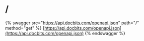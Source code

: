 # /

{% swagger src="https://api.docbits.com/openapi.json" path="/" method="get" %}
[https://api.docbits.com/openapi.json](https://api.docbits.com/openapi.json)
{% endswagger %}
